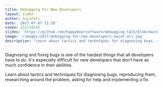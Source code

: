 ```yaml
---
title: Debugging For New Developers
layout: video
author: najafali
date: '2017-07-07 11:10'
vimeo: 231134135
slides: 'https://github.com/happybearsoftware/debugging-talk/blob/master/slides/slides.md'
image: '/images/2017/debugging-for-new-developers-najaf-ali.jpg'
description: "Learn about tactics and techniques for diagnosing bugs, reproducing them, researching around the problem, asking for help and implementing a fix."
---
```


Diagnosing and fixing bugs is one of the hardest things that all developers have to do. It's especially difficult for new developers that don’t have as much confidence in their abilities.

Learn about tactics and techniques for diagnosing bugs, reproducing them, researching around the problem, asking for help and implementing a fix.
